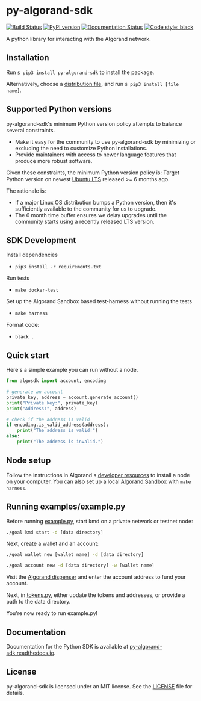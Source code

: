 # py-algorand-sdk

[![Build Status](https://travis-ci.com/algorand/py-algorand-sdk.svg?branch=master)](https://travis-ci.com/algorand/py-algorand-sdk)
[![PyPI version](https://badge.fury.io/py/py-algorand-sdk.svg)](https://badge.fury.io/py/py-algorand-sdk)
[![Documentation Status](https://readthedocs.org/projects/py-algorand-sdk/badge/?version=latest&style=flat)](https://py-algorand-sdk.readthedocs.io/en/latest)
[![Code style: black](https://img.shields.io/badge/code%20style-black-000000.svg)](https://github.com/psf/black)

A python library for interacting with the Algorand network.

## Installation

Run `$ pip3 install py-algorand-sdk` to install the package.

Alternatively, choose a [distribution file](https://pypi.org/project/py-algorand-sdk/#files), and run `$ pip3 install [file name]`.

## Supported Python versions

py-algorand-sdk's minimum Python version policy attempts to balance several constraints.

* Make it easy for the community to use py-algorand-sdk by minimizing or excluding the need to customize Python installations.
* Provide maintainers with access to newer language features that produce more robust software.

Given these constraints, the minimum Python version policy is:
Target Python version on newest [Ubuntu LTS](https://wiki.ubuntu.com/Releases) released >= 6 months ago.

The rationale is:

* If a major Linux OS distribution bumps a Python version, then it's sufficiently available to the community for us to upgrade.
* The 6 month time buffer ensures we delay upgrades until the community starts using a recently released LTS version.

## SDK Development

Install dependencies

* `pip3 install -r requirements.txt`

Run tests

* `make docker-test`

Set up the Algorand Sandbox based test-harness without running the tests

* `make harness`

Format code:

* `black .`

## Quick start

Here's a simple example you can run without a node.

```python
from algosdk import account, encoding

# generate an account
private_key, address = account.generate_account()
print("Private key:", private_key)
print("Address:", address)

# check if the address is valid
if encoding.is_valid_address(address):
    print("The address is valid!")
else:
    print("The address is invalid.")
```

## Node setup

Follow the instructions in Algorand's [developer resources](https://developer.algorand.org/docs/run-a-node/setup/install/) to install a node on your computer.
You can also set up a local [Algorand Sandbox](https://github.com/algorand/sandbox) with `make harness`.

## Running examples/example.py

Before running [example.py](https://github.com/algorand/py-algorand-sdk/blob/master/examples/example.py), start kmd on a private network or testnet node:

```bash
./goal kmd start -d [data directory]
```

Next, create a wallet and an account:

```bash
./goal wallet new [wallet name] -d [data directory]
```

```bash
./goal account new -d [data directory] -w [wallet name]
```

Visit the [Algorand dispenser](https://bank.testnet.algorand.network/) and enter the account address to fund your account.

Next, in [tokens.py](https://github.com/algorand/py-algorand-sdk/blob/master/examples/tokens.py), either update the tokens and addresses, or provide a path to the data directory.

You're now ready to run example.py!

## Documentation

Documentation for the Python SDK is available at [py-algorand-sdk.readthedocs.io](https://py-algorand-sdk.readthedocs.io/en/latest/).

## License

py-algorand-sdk is licensed under an MIT license. See the [LICENSE](https://github.com/algorand/py-algorand-sdk/blob/master/LICENSE) file for details.
